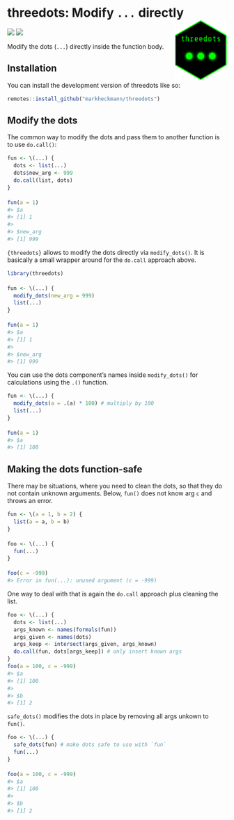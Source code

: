 
# threedots: Modify `...` directly <a href="https://docu.openrepgrid.org"><img src="man/figures/logo.png" align="right" height="138" /></a>

<!-- README.md is generated from README.Rmd. Please edit that file -->
<!-- badges: start -->

![](https://img.shields.io/badge/language-R-blue)
![](https://img.shields.io/badge/status-experimental-yellow)
<!-- badges: end -->

Modify the dots (`...`) directly inside the function body.

## Installation

You can install the development version of threedots like so:

``` r
remotes::install_github("markheckmann/threedots")
```

## Modify the dots

The common way to modify the dots and pass them to another function is
to use `do.call()`:

``` r
fun <- \(...) {
  dots <- list(...)
  dots$new_arg <- 999
  do.call(list, dots)
}

fun(a = 1)
#> $a
#> [1] 1
#> 
#> $new_arg
#> [1] 999
```

`{threedots}` allows to modify the dots directly via `modify_dots()`. It
is basically a small wrapper around for the `do.call` approach above.

``` r
library(threedots)

fun <- \(...) {
  modify_dots(new_arg = 999)
  list(...)
}

fun(a = 1)
#> $a
#> [1] 1
#> 
#> $new_arg
#> [1] 999
```

You can use the dots component’s names inside `modify_dots()` for
calculations using the `.()` function.

``` r
fun <- \(...) {
  modify_dots(a = .(a) * 100) # multiply by 100
  list(...)
}

fun(a = 1)
#> $a
#> [1] 100
```

## Making the dots function-safe

There may be situations, where you need to clean the dots, so that they
do not contain unknown arguments. Below, `fun()` does not know arg `c`
and throws an error.

``` r
fun <- \(a = 1, b = 2) {
  list(a = a, b = b)
}

foo <- \(...) {
  fun(...)
}

foo(c = -999)
#> Error in fun(...): unused argument (c = -999)
```

One way to deal with that is again the `do.call` approach plus cleaning
the list.

``` r
foo <- \(...) {
  dots <- list(...)
  args_known <- names(formals(fun))
  args_given <- names(dots)
  args_keep <- intersect(args_given, args_known)
  do.call(fun, dots[args_keep]) # only insert known args
}
foo(a = 100, c = -999)
#> $a
#> [1] 100
#> 
#> $b
#> [1] 2
```

`safe_dots()` modifies the dots in place by removing all args unkown to
`fun()`.

``` r
foo <- \(...) {
  safe_dots(fun) # make dots safe to use with `fun`
  fun(...)
}

foo(a = 100, c = -999)
#> $a
#> [1] 100
#> 
#> $b
#> [1] 2
```

